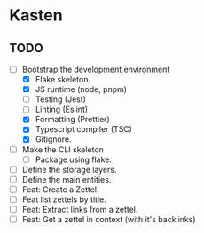 # Kasten

## TODO

- [ ] Bootstrap the development environment
  - [x] Flake skeleton.
  - [x] JS runtime (node, pnpm)
  - [ ] Testing (Jest)
  - [ ] Linting (Eslint)
  - [x] Formatting (Prettier)
  - [x] Typescript compiler (TSC)
  - [x] Gitignore.
- [ ] Make the CLI skeleton
  - [ ] Package using flake.
- [ ] Define the storage layers.
- [ ] Define the main entities.
- [ ] Feat: Create a Zettel.
- [ ] Feat list zettels by title.
- [ ] Feat: Extract links from a zettel.
- [ ] Feat: Get a zettel in context (with it's backlinks)

